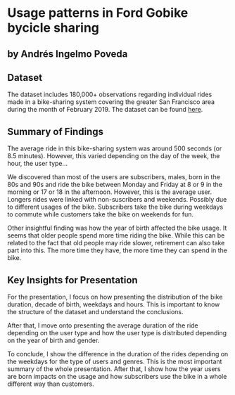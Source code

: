 # Usage patterns in Ford Gobike bycicle sharing
## by Andrés Ingelmo Poveda


## Dataset

The dataset includes 180,000+ observations regarding individual rides made in a bike-sharing system covering the greater San Francisco area during the month of February 2019. The dataset can be found [here](https://video.udacity-data.com/topher/2020/October/5f91cf38_201902-fordgobike-tripdata/201902-fordgobike-tripdata.csv).


## Summary of Findings

The average ride in this bike-sharing system was around 500 seconds (or 8.5 minutes). However, this varied depending on the day of the week, the hour, the user type...

We discovered than most of the users are subscribers, males, born in the 80s and 90s and ride the bike between Monday and Friday at 8 or 9 in the morning or 17 or 18 in the afternoon. However, this is the average user. Longers rides were linked with non-suscribers and weekends. Possibly due to different usages of the bike. Subscribers take the bike during weekdays to commute while customers take the bike on weekends for fun.

Other insightful finding was how the year of birth affected the bike usage. It seems that older people spend more time riding the bike. While this can be related to the fact that old people may ride slower, retirement can also take part into this. The more time they have, the more time they can spend in the bike. 

## Key Insights for Presentation

For the presentation, I focus on how presenting the distribution of the bike duration, decade of birth, weekdays and hours. This is important to know the structure of the dataset and understand the conclusions.

After that, I move onto presenting the average duration of the ride depending on the user type and how the user type is distributed depending on the year of birth and gender.

To conclude, I show the difference in the duration of the rides depending on the weekdays for the type of users and genres. This is the most important summary of the whole presentation. After that, I show how the year users are born impacts on the usage and how subscribers use the bike in a whole different way than customers.